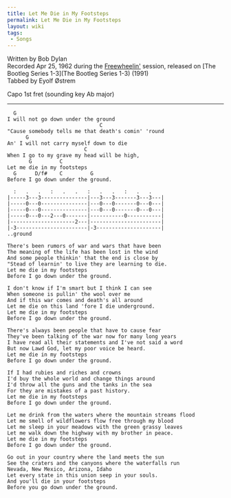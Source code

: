 ```yaml
---
title: Let Me Die in My Footsteps
permalink: Let Me Die in My Footsteps
layout: wiki
tags:
 - Songs
---
```


Written by Bob Dylan  
Recorded Apr 25, 1962 during the [Freewheelin'](Freewheelin')
session, released on [The Bootleg Series
1-3](The Bootleg Series 1-3) (1991)  
Tabbed by Eyolf Østrem

Capo 1st fret (sounding key Ab major)

* * * * *

      G
    I will not go down under the ground
                                  C
    "Cause somebody tells me that death's comin' 'round
          G
    An' I will not carry myself down to die
                             C
    When I go to my grave my head will be high,
           G         C
    Let me die in my footsteps
      G      D/f#    C         G
    Before I go down under the ground.

      :   .   .   :   .   .   :   .   .   :   .   .
    |-----3---3---------------|---3---3-------3---3---|
    |-----0---0---------------|---0---0-------0---0---|
    |-----0---0---------------|---0---0-------0---0---|
    |-----0---0---2---0-------|-----------0-----------|
    |---------------------2---|-----------------------|
    |-3-----------------------|-3---------------------|
    ..ground

    There's been rumors of war and wars that have been
    The meaning of the life has been lost in the wind
    And some people thinkin' that the end is close by
    "Stead of learnin' to live they are learning to die.
    Let me die in my footsteps
    Before I go down under the ground.

    I don't know if I'm smart but I think I can see
    When someone is pullin' the wool over me
    And if this war comes and death's all around
    Let me die on this land 'fore I die underground.
    Let me die in my footsteps
    Before I go down under the ground.

    There's always been people that have to cause fear
    They've been talking of the war now for many long years
    I have read all their statements and I've not said a word
    But now Lawd God, let my poor voice be heard.
    Let me die in my footsteps
    Before I go down under the ground.

    If I had rubies and riches and crowns
    I'd buy the whole world and change things around
    I'd throw all the guns and the tanks in the sea
    For they are mistakes of a past history.
    Let me die in my footsteps
    Before I go down under the ground.

    Let me drink from the waters where the mountain streams flood
    Let me smell of wildflowers flow free through my blood
    Let me sleep in your meadows with the green grassy leaves
    Let me walk down the highway with my brother in peace.
    Let me die in my footsteps
    Before I go down under the ground.

    Go out in your country where the land meets the sun
    See the craters and the canyons where the waterfalls run
    Nevada, New Mexico, Arizona, Idaho
    Let every state in this union seep in your souls.
    And you'll die in your footsteps
    Before you go down under the ground.
